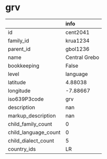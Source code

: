 # grv
|                      | info          |
|:---------------------|:--------------|
| id                   | cent2041      |
| family_id            | krua1234      |
| parent_id            | gbol1236      |
| name                 | Central Grebo |
| bookkeeping          | False         |
| level                | language      |
| latitude             | 4.88038       |
| longitude            | -7.88667      |
| iso639P3code         | grv           |
| description          | nan           |
| markup_description   | nan           |
| child_family_count   | 0             |
| child_language_count | 0             |
| child_dialect_count  | 5             |
| country_ids          | LR            |